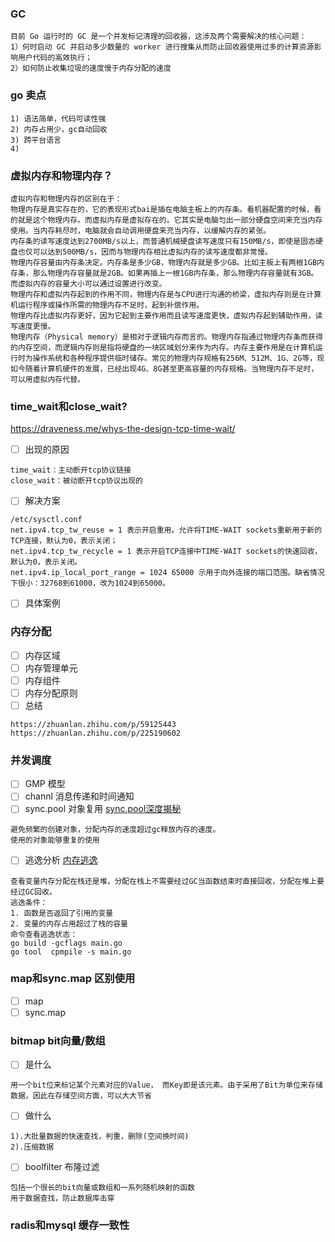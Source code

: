 ### GC
```
目前 Go 运行时的 GC 是一个并发标记清理的回收器，这涉及两个需要解决的核心问题：
1）何时启动 GC 并启动多少数量的 worker 进行搜集从而防止回收器使用过多的计算资源影响用户代码的高效执行；
2）如何防止收集垃圾的速度慢于内存分配的速度
```
### go 卖点
```
1) 语法简单，代码可读性强
2) 内存占用少，gc自动回收
3) 跨平台语言
4) 
```
### 虚拟内存和物理内存？
```
虚拟内存和物理内存的区别在于：
物理内存是真实存在的，它的表现形式bai是插在电脑主板上的内存条。看机器配置的时候，看的就是这个物理内存。而虚拟内存是虚拟存在的。它其实是电脑匀出一部分硬盘空间来充当内存使用。当内存耗尽时，电脑就会自动调用硬盘来充当内存，以缓解内存的紧张。
内存条的读写速度达到2700MB/s以上，而普通机械硬盘读写速度只有150MB/s，即使是固态硬盘也仅可以达到500MB/s，因而与物理内存相比虚拟内存的读写速度都非常慢。
物理内存容量由内存条决定。内存条是多少GB，物理内存就是多少GB。比如主板上有两根1GB内存条，那么物理内存容量就是2GB。如果再插上一根1GB内存条，那么物理内存容量就有3GB。而虚拟内存的容量大小可以通过设置进行改变。
物理内存和虚拟内存起到的作用不同，物理内存是与CPU进行沟通的桥梁，虚拟内存则是在计算机运行程序或操作所需的物理内存不足时，起到补偿作用。
物理内存比虚拟内存更好，因为它起到主要作用而且读写速度更快，虚拟内存起到辅助作用，读写速度更慢。
物理内存（Physical memory）是相对于逻辑内存而言的。物理内存指通过物理内存条而获得的内存空间，而逻辑内存则是指将硬盘的一块区域划分来作为内存。内存主要作用是在计算机运行时为操作系统和各种程序提供临时储存。常见的物理内存规格有256M、512M、1G、2G等，现如今随着计算机硬件的发展，已经出现4G、8G甚至更高容量的内存规格。当物理内存不足时，可以用虚拟内存代替。
```
### time_wait和close_wait?
https://draveness.me/whys-the-design-tcp-time-wait/
- [ ] 出现的原因
```
time_wait：主动断开tcp协议链接
close_wait：被动断开tcp协议出现的
```
- [ ] 解决方案
```
/etc/sysctl.conf
net.ipv4.tcp_tw_reuse = 1 表示开启重用。允许将TIME-WAIT sockets重新用于新的TCP连接，默认为0，表示关闭；
net.ipv4.tcp_tw_recycle = 1 表示开启TCP连接中TIME-WAIT sockets的快速回收，默认为0，表示关闭。
net.ipv4.ip_local_port_range = 1024 65000 示用于向外连接的端口范围。缺省情况下很小：32768到61000，改为1024到65000。
```
- [ ] 具体案例
### 内存分配
- [ ] 内存区域
- [ ] 内存管理单元
- [ ] 内存组件
- [ ] 内存分配原则
- [ ] 总结
 ```
 https://zhuanlan.zhihu.com/p/59125443
 https://zhuanlan.zhihu.com/p/225190602
 ```
### 并发调度
- [ ] GMP 模型
- [ ] channl 消息传递和时间通知
- [ ] sync.pool 对象复用
  [sync.pool深度揭秘](https://www.cnblogs.com/qcrao-2018/p/12736031.html)
```
避免频繁的创建对象，分配内存的速度超过gc释放内存的速度。
使用的对象能够重复的使用
```
- [ ] 逃逸分析
  [内存逃逸](https://www.cnblogs.com/shijingxiang/articles/12200355.html)
```
查看变量内存分配在栈还是堆，分配在栈上不需要经过GC当函数结束时直接回收，分配在堆上要经过GC回收。
逃逸条件：
1. 函数是否返回了引用的变量
2. 变量的内存占用超过了栈的容量
命令查看逃逸状态：
go build -gcflags main.go
go tool  cpmpile -s main.go
```
### map和sync.map 区别使用
- [ ] map
- [ ]  sync.map
### bitmap bit向量/数组
-  [ ] 是什么
```
用一个bit位来标记某个元素对应的Value， 而Key即是该元素。由于采用了Bit为单位来存储数据，因此在存储空间方面，可以大大节省
```
-  [ ] 做什么
```
1).大批量数据的快速查找，判重，删除(空间换时间)
2).压缩数据
```
-  [ ] boolfilter 布隆过滤
```
包括一个很长的bit向量或数组和一系列随机映射的函数
用于数据查找，防止数据库击穿
```
### radis和mysql 缓存一致性
